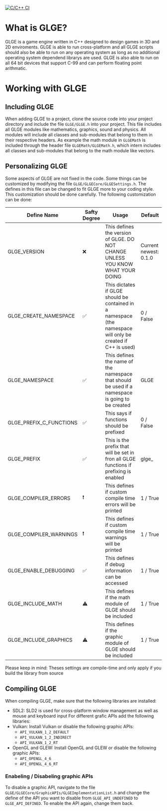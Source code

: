[![C/C++ CI](https://github.com/DM8AT/GLGE/actions/workflows/c-cpp.yml/badge.svg)](https://github.com/DM8AT/GLGE/actions/workflows/c-cpp.yml)
# What is GLGE?
GLGE is a game engine written in C++ designed to design games in 3D and 2D enviroments. GLGE is able to run cross-platform and all GLGE scripts should also be able to run on any operating system as long as no additional operating system dependend librarys are used. GLGE is also able to run on all 64 bit devices that support C-99 and can perform floating point arithmatic. 

# Working with GLGE
## Including GLGE
When adding GLGE to a project, clone the source code into your project directory and include the file `GLGE/GLGE.h` into your project. This file includes all GLGE modules like mathematics, graphics, sound and physics. All modules will include all classes and sub-modules that belong to them in their respective headers. As example the math module in `GLGEMath` is included through the header file `GLGEMath/GLGEMath.h`, which intern includes all classes and sub-modules that belong to the math module like vectors. 

## Personalizing GLGE
Some aspects of GLGE are not fixed in the code. Some things can be customized by modifying the file `GLGE/GLGECore/GLGESettings.h`. The defines in this file can be changed to fit GLGE more to your coding style. This customization should be done carefully. The following customization can be done:

| Define Name | Safty Degree | Usage | Default |
|-------------|--------------|-------|---------|
| GLGE_VERSION | :x: | This defines the version of GLGE. DO NOT CHANGE UNLESS YOU KNOW WHAT YOUR DOING | Current newest: 0.1.0 |
| GLGE_CREATE_NAMESPACE | :white_check_mark: | This dictates if GLGE should be contained in a namespace (the namespace will only be created if C++ is used) | 0 / False |
| GLGE_NAMESPACE | :white_check_mark: | This defines the name of the namespace that should be used if a namespace is going to be created | GLGE |
| GLGE_PREFIX_C_FUNCTIONS | :white_check_mark: | This says if functions should be prefixed | 0 / False |
| GLGE_PREFIX | :white_check_mark: | This is the prefix that will be set in fron all GLGE functions if prefixing is enabled | glge_ | 
| GLGE_COMPILER_ERRORS | :exclamation: | This defines if custom compile time errors will be printed | 1 / True |
| GLGE_COMPILER_WARNINGS | :exclamation: | This defines if custom compile time warnings will be printed | 1 / True |
| GLGE_ENABLE_DEBUGGING | :white_check_mark: | This defines if debug information can be accessed | 1 / True |
| GLGE_INCLUDE_MATH | :warning: | This defines if the math module of GLGE should be included | 1 / True |
| GLGE_INCLUDE_GRAPHICS | :warning: | This defines if the graphic module of GLGE should be included | 1 / True |

Please keep in mind: Theses settings are compile-time and only apply if you build the library from source

## Compiling GLGE
When compiling GLGE, make sure that the following libraries are installed:
- SDL2: SLD2 is used for cross-platform window management as well as mouse and keyboard input
For different grafic APIs add the following libraries:
- Vulkan: Install Vulkan or disable the following graphic APIs:
    - `API_VULKAN_1_2_DEFAULT`
    - `API_VULKAN_1_2_INDIRECT`
    - `API_VULKAN_1_2_RT`
- OpenGL and GLEW: Install OpenGL and GLEW or disable the following graphic APIs:
    - `API_OPENGL_4_6`
    - `API_OPENGL_4_6_RT`

### Enabeling / Disabeling graphic APIs
To disable a graphic API, navigate to the file `GLGE/GLGECore/GraphicAPIs/GLGEImplementationList.h` and change the define of the API you want to disable from `GLGE_API_UNDEFINED` to `GLGE_API_DEFINED`. To enable the API again, change them back. 
